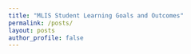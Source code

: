 ```yaml
---
title: "MLIS Student Learning Goals and Outcomes"
permalink: /posts/
layout: posts
author_profile: false
---
```

